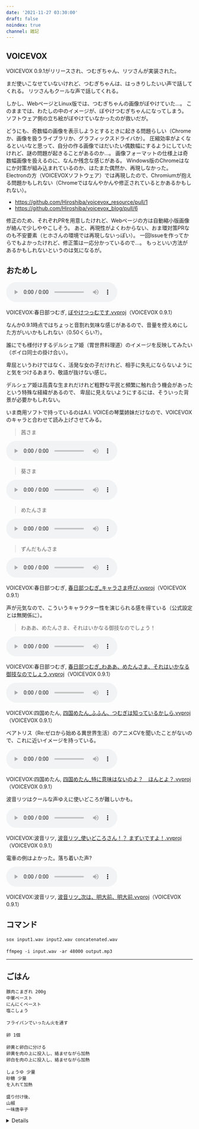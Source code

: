 ```yaml
---
date: '2021-11-27 03:30:00'
draft: false
noindex: true
channel: 雑記
---
```


## VOICEVOX

VOICEVOX 0.9.1がリリースされ、つむぎちゃん、リツさんが実装された。

まだ使いこなせていないけれど、つむぎちゃんは、はっきりしたいい声で話してくれる。
リツさんもクールな声で話してくれる。

しかし、WebページとLinux版では、つむぎちゃんの画像がぼやけていた...。
このままでは、わたしの中のイメージが、ぼやけつむぎちゃんになってしまう。
ソフトウェア側の立ち絵がぼやけていなかったのが救いだが。

どうにも、奇数幅の画像を表示しようとするときに起きる問題らしい（Chromeか、画像を扱うライブラリか、グラフィックスドライバか）。
圧縮効率がよくなるといいなと思って、自分の作る画像ではだいたい偶数幅にするようにしていたけれど、謎の問題が起きることがあるのか...。
画像フォーマットの仕様上は奇数幅画像を扱えるのに、なんか残念な感じがある。
Windows版のChromeはなにか対策が組み込まれているのか、はたまた偶然か、再現しなかった。
Electronの方（VOICEVOXソフトウェア）では再現したので、Chromiumが抱える問題かもしれない（Chromeではなんやかんや修正されているとかあるかもしれない）。

- <https://github.com/Hiroshiba/voicevox_resource/pull/1>
- <https://github.com/Hiroshiba/voicevox_blog/pull/6>

修正のため、それぞれPRを用意したけれど、Webページの方は自動縮小版画像が絡んで少しややこしそう。
あと、再現性がよくわからない、おま環対策PRなのも不安要素（ヒホさんの環境では再現しないっぽい）。
一回Issueを作ってからでもよかったけれど、修正策は一応分かっているので...。
もっといい方法があるかもしれないというのは気になるが。


## おためし

<audio src="assets/ぼやけつっむです.mp3" controls></audio>

VOICEVOX:春日部つむぎ, <a href="assets/ぼやけつっむです.vvproj" download>ぼやけつっむです.vvproj</a>（VOICEVOX 0.9.1）

なんか0.9.1時点ではちょっと音割れ気味な感じがあるので、音量を控えめにした方がいいかもしれない（0.50くらい?）。


誰にでも様付けするデルシェア姫（胃世界料理道）のイメージを反映してみたい（ボイロ同士の掛け合い）。

卑屈というわけではなく、活発な女の子だけれど、相手に失礼にならないようにと気をつけるあまり、敬語が抜けない感じ。

デルシェア姫は高貴な生まれだけれど粗野な平民と頻繁に触れ合う機会があったという特殊な経緯があるので、
卑屈に見えないようにするには、そういった背景が必要かもしれない。

いま商用ソフトで持っているのはA.I. VOICEの琴葉姉妹だけなので、VOICEVOXのキャラと合わせて読み上げさせてみる。

> 茜さま

<audio src="assets/茜さま.mp3" controls></audio>

> 葵さま

<audio src="assets/葵さま.mp3" controls></audio>

> めたんさま

<audio src="assets/めたんさま.mp3" controls></audio>

> ずんだもんさま

<audio src="assets/ずんだもんさま.mp3" controls></audio>

VOICEVOX:春日部つむぎ, <a href="assets/春日部つむぎ_キャラさま呼び.vvproj" download>春日部つむぎ_キャラさま呼び.vvproj</a>（VOICEVOX 0.9.1）

声が元気なので、こういうキャラクター性を演じられる感を得ている（公式設定とは無関係に）。

> わああ、めたんさま、それはいかなる御技なのでしょう！

<audio src="assets/わああ、めたんさま、それはいかなる御技なのでしょう.mp3" controls></audio>

VOICEVOX:春日部つむぎ, <a href="assets/春日部つむぎ_わああ、めたんさま、それはいかなる御技なのでしょう.vvproj" download>春日部つむぎ_わああ、めたんさま、それはいかなる御技なのでしょう.vvproj</a>（VOICEVOX 0.9.1）

<audio src="assets/ふふん、つむぎは知っているかしら.mp3" controls></audio>

VOICEVOX:四国めたん, <a href="assets/四国めたん_ふふん、つむぎは知っているかしら.vvproj" download>四国めたん_ふふん、つむぎは知っているかしら.vvproj</a>（VOICEVOX 0.9.1）

ベアトリス（Re:ゼロから始める異世界生活）のアニメCVを聞いたことがないので、これに近いイメージを持っている。

<audio src="assets/四国めたん_特に意味はないのよ？　ほんとよ？.mp3" controls></audio>

VOICEVOX:四国めたん, <a href="assets/四国めたん_特に意味はないのよ？　ほんとよ？.vvproj" download>四国めたん_特に意味はないのよ？　ほんとよ？.vvproj</a>（VOICEVOX 0.9.1）

波音リツはクールな声ゆえに使いどころが難しいかも。

<audio src="assets/波音リツ_使いどころさん！？ まずいですよ！.mp3" controls></audio>

VOICEVOX:波音リツ, <a href="assets/波音リツ_使いどころさん！？ まずいですよ！.vvproj" download>波音リツ_使いどころさん！？ まずいですよ！.vvproj</a>（VOICEVOX 0.9.1）

電車の例はよかった。落ち着いた声?

<audio src="assets/波音リツ_次は、明大前、明大前.mp3" controls></audio>

VOICEVOX:波音リツ, <a href="assets/波音リツ_次は、明大前、明大前.vvproj" download>波音リツ_次は、明大前、明大前.vvproj</a>（VOICEVOX 0.9.1）




## コマンド

```shell
sox input1.wav input2.wav concatenated.wav

ffmpeg -i input.wav -ar 48000 output.mp3
```

---

## ごはん

```
豚肉こまぎれ 200g
中華ペースト
にんにくペースト
塩こしょう

フライパンでいったん火を通す

卵 1個

卵黄と卵白に分ける
卵黄を肉の上に投入し、絡ませながら加熱
卵白を肉の上に投入し、絡ませながら加熱

しょうゆ 少量
砂糖 少量
を入れて加熱

盛り付け後、
山椒
一味唐辛子
```

<details>
<img src="assets/grilled_meat.jpg" alt="grilled_meat" width="100px" />
</details>

